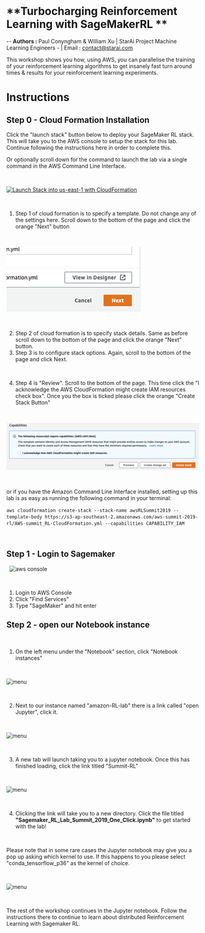 
# **Turbocharging Reinforcement Learning with SageMakerRL **
--
**Authors :** Paul Conyngham & William Xu | StarAi Project Machine Learning Engineers - | Email : contact@starai.com


This workshop shows you how, using AWS, you can parallelise the training of your reinforcement learning algorithms to get insanely fast turn around times & results for your reinforcement learning experiments.

# Instructions


## Step 0 - Cloud Formation Installation

Click the "launch stack" button below to deploy your SageMaker RL stack. This will take you to the AWS console to setup the stack for this lab. Continue following the instructions here in order to complete this.

Or optionally scroll down for the command to launch the lab via a single command in the AWS Command Line Interface.

&nbsp;

[![Launch Stack into us-east-1 with CloudFormation](http://docs.aws.amazon.com/AWSCloudFormation/latest/UserGuide/images/cloudformation-launch-stack-button.png)](https://console.aws.amazon.com/cloudformation/home?region=us-east-1#/stacks/new?stackName=SageMakerRLLabSummitSydney2019&templateURL=https://s3-ap-southeast-2.amazonaws.com/aws-summit-2019-rl/AWS-summit_RL-CloudFormation.yml)

&nbsp;



1. Step 1 of cloud formation is to specify a template. Do not change any of the settings here. Scroll down to the bottom of the page and click the orange "Next" button

&nbsp;


![orange next button](images/orangeNextButton.png)

&nbsp;


2. Step 2 of cloud formation is to specify stack details. Same as before scroll down to the bottom of the page and click the orange "Next" button.
3. Step 3 is to configure stack options. Again, scroll to the bottom of the page and click Next.

&nbsp;

4. Step 4 is "Review". Scroll to the bottom of the page. This time click the "I acknowledge the AWS CloudFormation might create IAM resources check box". Once you the box is ticked please click the orange "Create Stack Button"

&nbsp;

![create stack](images/CreateStack.png)

&nbsp;

or if you have the Amazon Command Line Interface installed, setting up this lab is as easy as running the following command in your terminal:

`aws cloudformation create-stack --stack-name awsRLSummit2019 --template-body https://s3-ap-southeast-2.amazonaws.com/aws-summit-2019-rl/AWS-summit_RL-CloudFormation.yml --capabilities CAPABILITY_IAM`

&nbsp;

## Step 1 - Login to Sagemaker
&nbsp;
![aws console](images/awsconsole2.png)

&nbsp;

1. Login to AWS Console
2. Click "Find Services"
3. Type "SageMaker" and hit enter




## Step 2 - open our Notebook instance

&nbsp;


1. On the left menu under the "Notebook" section, click "Notebook instances"

&nbsp;
&nbsp;

![menu](images/awssagemakerhome.png)

&nbsp;

2. Next to our instance named "amazon-RL-lab" there is a link called "open Jupyter", click it.

&nbsp;
&nbsp;

![menu](images/openjupyter.png)

&nbsp;

3. A new tab will launch taking you to a jupyter notebook. Once this has finished loading, click the link titled "Summit-RL"

&nbsp;

![menu](images/summitRlLink.png)

&nbsp;


4. Clicking the link will take you to a new directory. Click the file titled **"Sagemaker_RL_Lab_Summit_2019_One_Click.ipynb"** to get started with the lab!

&nbsp;

Please note that in some rare cases the Jupyter notebook may give you a pop up asking which kernel to use. If this happens to you please select "conda_tensorflow_p36" as the kernel of choice.

&nbsp;

![menu](images/inJupyter.png)

&nbsp;

The rest of the workshop continues in the Jupyter notebook. Follow the instructions there to continue to learn about distributed Reinforcement Learning with Sagemaker RL.
